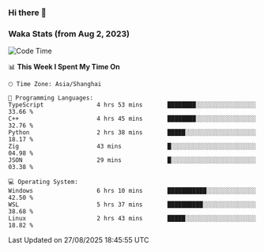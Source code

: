 ### Hi there 👋

### Waka Stats (from Aug 2, 2023)

<!--START_SECTION:waka-->
![Code Time](http://img.shields.io/badge/Code%20Time-1%2C034%20hrs%2022%20mins-blue)

📊 **This Week I Spent My Time On** 

```text
🕑︎ Time Zone: Asia/Shanghai

💬 Programming Languages: 
TypeScript               4 hrs 53 mins       ████████░░░░░░░░░░░░░░░░░   33.66 % 
C++                      4 hrs 45 mins       ████████░░░░░░░░░░░░░░░░░   32.76 % 
Python                   2 hrs 38 mins       █████░░░░░░░░░░░░░░░░░░░░   18.17 % 
Zig                      43 mins             █░░░░░░░░░░░░░░░░░░░░░░░░   04.98 % 
JSON                     29 mins             █░░░░░░░░░░░░░░░░░░░░░░░░   03.38 % 

💻 Operating System: 
Windows                  6 hrs 10 mins       ███████████░░░░░░░░░░░░░░   42.50 % 
WSL                      5 hrs 37 mins       ██████████░░░░░░░░░░░░░░░   38.68 % 
Linux                    2 hrs 43 mins       █████░░░░░░░░░░░░░░░░░░░░   18.82 % 
```


 Last Updated on 27/08/2025 18:45:55 UTC
<!--END_SECTION:waka-->
